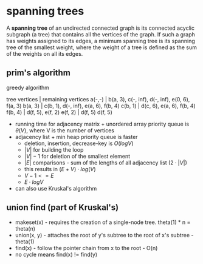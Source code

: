 # spanning trees

A **spanning tree** of an undirected connected graph is its connected acyclic subgraph (a tree) that contains all the vertices of the graph. If such a graph has weights assigned to its edges, a minimum spanning tree is its spanning tree of the smallest weight, where the weight of a tree is defined as the sum of the weights on all its edges.

## prim's algorithm

greedy algorithm

tree vertices | remaining vertices
a(-,-) | b(a, 3), c(-, inf), d(-, inf), e(0, 6), f(a, 3)
b(a, 3) | c(b, 1), d(-, inf), e(a, 6), f(b, 4)
c(b, 1) | d(c, 6), e(a, 6), f(b, 4)
f(b, 4) | d(f, 5), e(f, 2)
e(f, 2) | d(f, 5)
d(f, 5)

- running time for adjacency matrix + unordered array priority queue is $\theta(V)$, where V is the number of vertices
- adjacency list + min heap priority queue is faster
  - deletion, insertion, decrease-key is $O(logV)$
  - $|V|$ for building the loop
  - $|V| - 1$ for deletion of the smallest element
  - $|E|$ comparisons - sum of the lengths of all adjacency list ($2 \cdot |V|$)
  - this results in $(E + V) \cdot log(V)$
  - $V-1 <= E$
  - $E \cdot log V$
- can also use Kruskal's algorithm

## union find (part of Kruskal's)

- makeset(x) - requires the creation of a single-node tree. theta(1) * n = theta(n)
- union(x, y) - attaches the root of y's subtree to the root of x's subtree - theta(1)
- find(x) - follow the pointer chain from x to the root - O(n)
- no cycle means find(x) != find(y)
